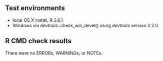 ## Test environments
* local OS X install, R 3.6.1
* Windows via devtools::check_win_devel() using devtools version 2.2.0

## R CMD check results
There were no ERRORs, WARNINGs, or NOTEs. 
